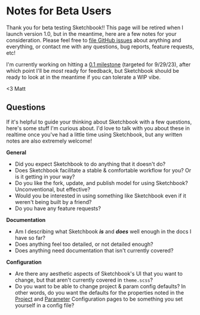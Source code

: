 # Notes for Beta Users

Thank you for beta testing Sketchbook!! This page will be retired when I launch version 1.0, but in the meantime, here are a few notes for your consideration. Please feel free to [file GitHub issues](https://github.com/flatpickles/sketchbook/issues/new) about anything and everything, or contact me with any questions, bug reports, feature requests, etc!

I'm currently working on hitting a [0.1 milestone](https://github.com/flatpickles/sketchbook/milestone/1) (targeted for 9/29/23), after which point I'll be _most_ ready for feedback, but Sketchbook should be ready to look at in the meantime if you can tolerate a WIP vibe.

<3 Matt

## Questions

If it's helpful to guide your thinking about Sketchbook with a few questions, here's some stuff I'm curious about. I'd love to talk with you about these in realtime once you've had a little time using Sketchbook, but any written notes are also extremely welcome!

**General**

-   Did you expect Sketchbook to do anything that it doesn't do?
-   Does Sketchbook facilitate a stable & comfortable workflow for you? Or is it getting in your way?
-   Do you like the fork, update, and publish model for using Sketchbook? Unconventional, but effective?
-   Would you be interested in using something like Sketchbook even if it weren't being built by a friend?
-   Do you have any feature requests?

**Documentation**

-   Am I describing what Sketchbook _**is**_ and _**does**_ well enough in the docs I have so far?
-   Does anything feel too detailed, or not detailed enough?
-   Does anything need documentation that isn't currently covered?

**Configuration**

-   Are there any aesthetic aspects of Sketchbook's UI that you want to change, but that aren't currently covered in `theme.scss`?
-   Do you want to be able to change project & param config defaults? In other words, do you want the defaults for the properties noted in the [Project](project-config.md) and [Parameter](param-config.md) Configuration pages to be something you set yourself in a config file?
